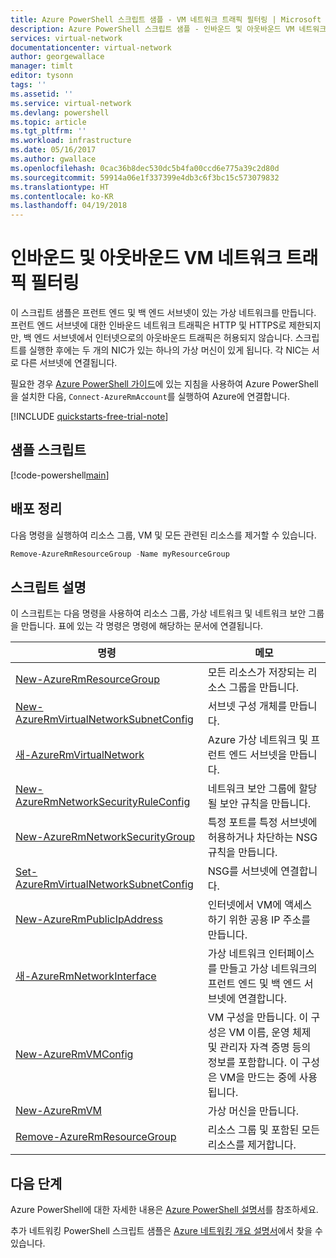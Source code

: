```yaml
---
title: Azure PowerShell 스크립트 샘플 - VM 네트워크 트래픽 필터링 | Microsoft Docs
description: Azure PowerShell 스크립트 샘플 - 인바운드 및 아웃바운드 VM 네트워크 트래픽을 필터링합니다.
services: virtual-network
documentationcenter: virtual-network
author: georgewallace
manager: timlt
editor: tysonn
tags: ''
ms.assetid: ''
ms.service: virtual-network
ms.devlang: powershell
ms.topic: article
ms.tgt_pltfrm: ''
ms.workload: infrastructure
ms.date: 05/16/2017
ms.author: gwallace
ms.openlocfilehash: 0cac36b8dec530dc5b4fa00ccd6e775a39c2d80d
ms.sourcegitcommit: 59914a06e1f337399e4db3c6f3bc15c573079832
ms.translationtype: HT
ms.contentlocale: ko-KR
ms.lasthandoff: 04/19/2018
---
```

# <a name="filter-inbound-and-outbound-vm-network-traffic"></a>인바운드 및 아웃바운드 VM 네트워크 트래픽 필터링

이 스크립트 샘플은 프런트 엔드 및 백 엔드 서브넷이 있는 가상 네트워크를 만듭니다. 프런트 엔드 서브넷에 대한 인바운드 네트워크 트래픽은 HTTP 및 HTTPS로 제한되지만, 백 엔드 서브넷에서 인터넷으로의 아웃바운드 트래픽은 허용되지 않습니다. 스크립트를 실행한 후에는 두 개의 NIC가 있는 하나의 가상 머신이 있게 됩니다. 각 NIC는 서로 다른 서브넷에 연결됩니다.

필요한 경우 [Azure PowerShell 가이드](https://docs.microsoft.com/powershell/azureps-cmdlets-docs/)에 있는 지침을 사용하여 Azure PowerShell을 설치한 다음, `Connect-AzureRmAccount`를 실행하여 Azure에 연결합니다.

[!INCLUDE [quickstarts-free-trial-note](../../../includes/quickstarts-free-trial-note.md)]

## <a name="sample-script"></a>샘플 스크립트


[!code-powershell[main](../../../powershell_scripts/virtual-network/filter-network-traffic/filter-network-traffic.ps1  "Filter VM network traffic")]

## <a name="clean-up-deployment"></a>배포 정리 

다음 명령을 실행하여 리소스 그룹, VM 및 모든 관련된 리소스를 제거할 수 있습니다.

```powershell
Remove-AzureRmResourceGroup -Name myResourceGroup
```

## <a name="script-explanation"></a>스크립트 설명

이 스크립트는 다음 명령을 사용하여 리소스 그룹, 가상 네트워크 및 네트워크 보안 그룹을 만듭니다. 표에 있는 각 명령은 명령에 해당하는 문서에 연결됩니다.

| 명령 | 메모 |
|---|---|
| [New-AzureRmResourceGroup](/powershell/module/azurerm.resources/new-azurermresourcegroup) | 모든 리소스가 저장되는 리소스 그룹을 만듭니다. |
| [New-AzureRmVirtualNetworkSubnetConfig](/powershell/module/azurerm.network/new-azurermvirtualnetworksubnetconfig) | 서브넷 구성 개체를 만듭니다. |
| [새-AzureRmVirtualNetwork](/powershell/module/azurerm.network/new-azurermvirtualnetwork) | Azure 가상 네트워크 및 프런트 엔드 서브넷을 만듭니다. |
| [New-AzureRmNetworkSecurityRuleConfig](/powershell/module/azurerm.network/new-azurermnetworksecurityruleconfig) | 네트워크 보안 그룹에 할당될 보안 규칙을 만듭니다. |
| [New-AzureRmNetworkSecurityGroup](/powershell/module/azurerm.network/new-azurermnetworksecuritygroup) |특정 포트를 특정 서브넷에 허용하거나 차단하는 NSG 규칙을 만듭니다. |
| [Set-AzureRmVirtualNetworkSubnetConfig](/powershell/module/azurerm.network/set-azurermvirtualnetworksubnetconfig) | NSG를 서브넷에 연결합니다. |
| [New-AzureRmPublicIpAddress](/powershell/module/azurerm.network/new-azurermpublicipaddress) | 인터넷에서 VM에 액세스하기 위한 공용 IP 주소를 만듭니다. |
| [새-AzureRmNetworkInterface](/powershell/module/azurerm.network/new-azurermnetworkinterface) | 가상 네트워크 인터페이스를 만들고 가상 네트워크의 프런트 엔드 및 백 엔드 서브넷에 연결합니다. |
| [New-AzureRmVMConfig](/powershell/module/azurerm.compute/new-azurermvmconfig) | VM 구성을 만듭니다. 이 구성은 VM 이름, 운영 체제 및 관리자 자격 증명 등의 정보를 포함합니다. 이 구성은 VM을 만드는 중에 사용됩니다. |
| [New-AzureRmVM](/powershell/module/azurerm.compute/new-azurermvm) | 가상 머신을 만듭니다. |
|[Remove-AzureRmResourceGroup](/powershell/module/azurerm.resources/remove-azurermresourcegroup) | 리소스 그룹 및 포함된 모든 리소스를 제거합니다. |

## <a name="next-steps"></a>다음 단계

Azure PowerShell에 대한 자세한 내용은 [Azure PowerShell 설명서](https://docs.microsoft.com/powershell/azure/overview)를 참조하세요.

추가 네트워킹 PowerShell 스크립트 샘플은 [Azure 네트워킹 개요 설명서](../powershell-samples.md?toc=%2fazure%2fnetworking%2ftoc.json)에서 찾을 수 있습니다.
